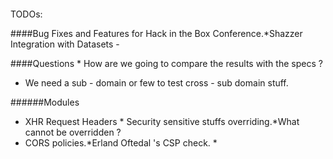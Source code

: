 ####
TODOs:


  ####Bug Fixes and Features
for Hack in the Box Conference.*Shazzer Integration with Datasets -


  ####Questions * How are we going to compare the results with the specs ?
  * We need a sub - domain or few to test cross - sub domain stuff.


######Modules
  * XHR Request Headers * Security sensitive stuffs overriding.*What cannot be overridden ?
  * CORS policies.*Erland Oftedal 's CSP check. *